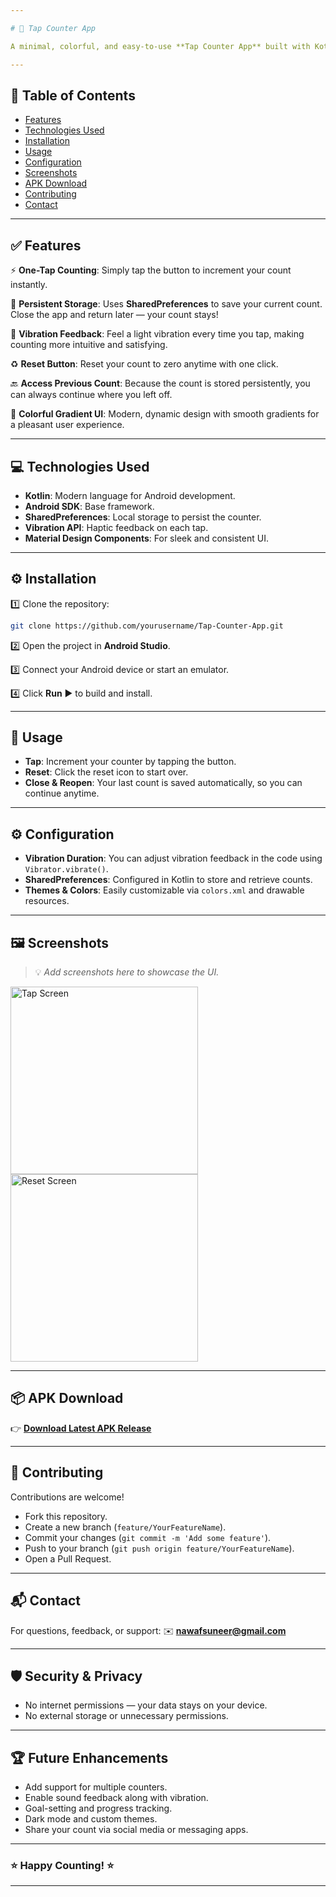```yaml
---

# 🎯 Tap Counter App

A minimal, colorful, and easy-to-use **Tap Counter App** built with Kotlin. Whether you're counting reps at the gym, tracking habits, reciting dhikr/tasbih, or managing event attendees — this app helps you keep track, anytime, anywhere.

---
```


## 📄 Table of Contents

* [Features](#-features)
* [Technologies Used](#-technologies-used)
* [Installation](#-installation)
* [Usage](#-usage)
* [Configuration](#-configuration)
* [Screenshots](#-screenshots)
* [APK Download](#-apk-download)
* [Contributing](#-contributing)
* [Contact](#-contact)

---

## ✅ Features

⚡ **One-Tap Counting**: Simply tap the button to increment your count instantly.

💾 **Persistent Storage**: Uses **SharedPreferences** to save your current count. Close the app and return later — your count stays!

🔔 **Vibration Feedback**: Feel a light vibration every time you tap, making counting more intuitive and satisfying.

♻️ **Reset Button**: Reset your count to zero anytime with one click.

🔙 **Access Previous Count**: Because the count is stored persistently, you can always continue where you left off.

🎨 **Colorful Gradient UI**: Modern, dynamic design with smooth gradients for a pleasant user experience.

---

## 💻 Technologies Used

* **Kotlin**: Modern language for Android development.
* **Android SDK**: Base framework.
* **SharedPreferences**: Local storage to persist the counter.
* **Vibration API**: Haptic feedback on each tap.
* **Material Design Components**: For sleek and consistent UI.

---

## ⚙️ Installation

1️⃣ Clone the repository:

```bash
git clone https://github.com/yourusername/Tap-Counter-App.git
```

2️⃣ Open the project in **Android Studio**.

3️⃣ Connect your Android device or start an emulator.

4️⃣ Click **Run** ▶️ to build and install.

---

## 🚀 Usage

* **Tap**: Increment your counter by tapping the button.
* **Reset**: Click the reset icon to start over.
* **Close & Reopen**: Your last count is saved automatically, so you can continue anytime.

---

## ⚙️ Configuration

* **Vibration Duration**: You can adjust vibration feedback in the code using `Vibrator.vibrate()`.
* **SharedPreferences**: Configured in Kotlin to store and retrieve counts.
* **Themes & Colors**: Easily customizable via `colors.xml` and drawable resources.

---

## 🖼️ Screenshots

> 💡 *Add screenshots here to showcase the UI.*

<img src="screenshots/tap_screen.png" width="300" alt="Tap Screen" />
<img src="screenshots/reset_screen.png" width="300" alt="Reset Screen" />

---

## 📦 APK Download

👉 [**Download Latest APK Release**](https://github.com/yourusername/Tap-Counter-App/releases)

---

## 🤝 Contributing

Contributions are welcome!

* Fork this repository.
* Create a new branch (`feature/YourFeatureName`).
* Commit your changes (`git commit -m 'Add some feature'`).
* Push to your branch (`git push origin feature/YourFeatureName`).
* Open a Pull Request.

---

## 📬 Contact

For questions, feedback, or support:
✉️ **[nawafsuneer@gmail.com](mailto:nawafsuneer@gmail.com)**

---

## 🛡️ Security & Privacy

* No internet permissions — your data stays on your device.
* No external storage or unnecessary permissions.

---

## 🏆 Future Enhancements

* Add support for multiple counters.
* Enable sound feedback along with vibration.
* Goal-setting and progress tracking.
* Dark mode and custom themes.
* Share your count via social media or messaging apps.

---

### ⭐️ Happy Counting! ⭐️

---
